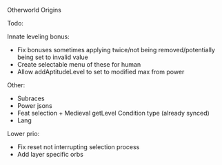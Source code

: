 
Otherworld Origins

Todo:

Innate leveling bonus:
- Fix bonuses sometimes applying twice/not being removed/potentially being set to invalid value
- Create selectable menu of these for human
- Allow addAptitudeLevel to set to modified max from power

Other:
- Subraces
- Power jsons
- Feat selection + Medieval getLevel Condition type (already synced)
- Lang

Lower prio:
- Fix reset not interrupting selection process
- Add layer specific orbs

